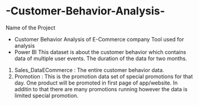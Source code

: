 # -Customer-Behavior-Analysis-
Name of the Project 
-  Customer Behavior Analysis of E-Commerce company
Tool used for analysis
- Power BI
This dataset is about the customer behavior which contains data of multiple user events.
The duration of the data for two months.

1. Sales_DataECommerce : The entire customer behavior data.
2. Promotion : This is the promotion data set of special promotions for that day. One product will be promoted in first page of app/website. In additin to that there are many promotions running however the data is limited special promotion.
